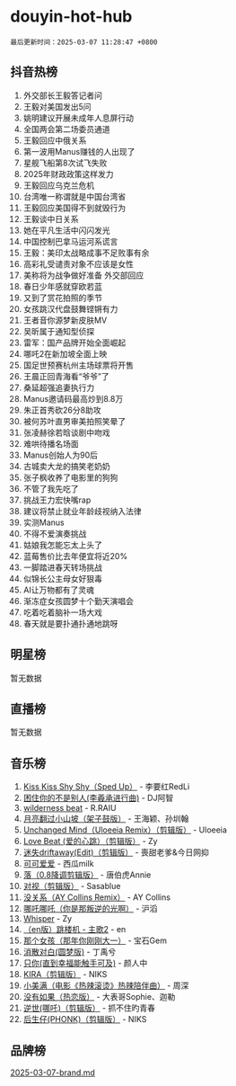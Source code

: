 # douyin-hot-hub

`最后更新时间：2025-03-07 11:28:47 +0800`

## 抖音热榜

1. 外交部长王毅答记者问
1. 王毅对美国发出5问
1. 姚明建议开展未成年人息屏行动
1. 全国两会第二场委员通道
1. 王毅回应中俄关系
1. 第一波用Manus赚钱的人出现了
1. 星舰飞船第8次试飞失败
1. 2025年财政政策这样发力
1. 王毅回应乌克兰危机
1. 台湾唯一称谓就是中国台湾省
1. 王毅回应美国得不到就毁行为
1. 王毅谈中日关系
1. 她在平凡生活中闪闪发光
1. 中国控制巴拿马运河系谎言
1. 王毅：美印太战略成事不足败事有余
1. 高彩礼受谴责对象不应该是女性
1. 美称将为战争做好准备 外交部回应
1. 春日少年感就穿欧若蓝
1. 又到了赏花拍照的季节
1. 女孩跳汉代盘鼓舞铿锵有力
1. 王者音你源梦新皮肤MV
1. 吴昕属于通知型侦探
1. 雷军：国产品牌开始全面崛起
1. 哪吒2在新加坡全面上映
1. 国足世预赛杭州主场球票将开售
1. 王晨正回青海看“爷爷”了
1. 桑延超强追妻执行力
1. Manus邀请码最高炒到8.8万
1. 朱正首秀砍26分8助攻
1. 被何苏叶直男审美拍照笑晕了
1. 张凌赫徐若晗谈剧中吻戏
1. 难哄待播名场面
1. Manus创始人为90后
1. 古城卖大龙的搞笑老奶奶
1. 张子枫收养了电影里的狗狗
1. 不管了我先吃了
1. 挑战王力宏快嘴rap
1. 建议将禁止就业年龄歧视纳入法律
1. 实测Manus
1. 不得不爱演奏挑战
1. 姑娘我怎能忘太上头了
1. 蓝莓售价比去年便宜将近20%
1. 一脚踏进春天转场挑战
1. 似锦长公主母女好狠毒
1. AI让万物都有了灵魂
1. 渐冻症女孩圆梦十个勤天演唱会
1. 吃着吃着脑补一场大戏
1. 春天就是要扑通扑通地跳呀

## 明星榜

暂无数据

## 直播榜

暂无数据

## 音乐榜

1. [Kiss Kiss Shy Shy（Sped Up）](https://sf5-hl-cdn-tos.douyinstatic.com/obj/tos-cn-ve-2774/oYpXDAeGgQK0zfPaji7iKUixpCXFGILeLGmvYA) - 李要红RedLi
1. [困住你的不是别人(李羲承进行曲)](https://sf3-cdn-tos.douyinstatic.com/obj/tos-cn-ve-2774/okWrrVL1iQGZbfHVeCPAe7IaerYfM2jEQi5mNI) - DJ阿智
1. [wilderness beat](https://sf3-cdn-tos.douyinstatic.com/obj/tos-cn-ve-2774/o0oBmODSFCpfFdLRGzAAFC2ah9AIMEQfAOueVE) - R.RAIU
1. [月亮翻过小山坡（架子鼓版）](https://sf5-hl-cdn-tos.douyinstatic.com/obj/tos-cn-ve-2774/oMNeN2LYSVP6MMtoAQFGfeQDeftQqYPEErIl8Y) - 王海颖、孙圳翰
1. [Unchanged Mind（Uloeeia Remix）（剪辑版）](https://sf3-cdn-tos.douyinstatic.com/obj/tos-cn-ve-2774/oIHYu1YfsziJqmggAqBsXOiiI2Y1QB6I61RsMW) - Uloeeia
1. [Love Beat  (爱的心跳）（剪辑版）](https://sf3-cdn-tos.douyinstatic.com/obj/tos-cn-ve-2774/oUlARwvEINIisZ9nCnKMZiYFGfCCYLtDADDBge) - Zy
1. [迷失driftaway(Edit)（剪辑版）](https://sf3-cdn-tos.douyinstatic.com/obj/tos-cn-ve-2774/ogaa1xGNeFO6FCaMgO8PzzAceEI4fBLDMi15H3) - 喪甜老爹&今日网抑
1. [可可爱爱](https://sf3-cdn-tos.douyinstatic.com/obj/tos-cn-ve-2774/0deb1e75aea643b9927ba26aaafa29dd) - 西瓜milk
1. [落（0.8降调剪辑版）](https://sf3-cdn-tos.douyinstatic.com/obj/tos-cn-ve-2774/ociN0WUv3APijBYr6DUmAHmdkZ5MjM6gIF3iA) - 唐伯虎Annie
1. [对视（剪辑版）](https://sf3-cdn-tos.douyinstatic.com/obj/tos-cn-ve-2774/ogKtIhiB0WfAa18F9z3uWODMtZi2ysB1VuAIsQ) - Sasablue
1. [没关系（AY Collins Remix）](https://sf3-cdn-tos.douyinstatic.com/obj/tos-cn-ve-2774/oIBbI5Ghw4zdUCQMJrDEFaAQilZP3EIDSi7MW) - AY Collins
1. [哪吒哪吒（你是那叛逆的光啊）](https://sf5-hl-cdn-tos.douyinstatic.com/obj/tos-cn-ve-2774/oUkQCgCDnBanFehFEFQDxCQntAOIfp9gyZYFVo) - 沪滔
1. [Whisper](https://sf3-cdn-tos.douyinstatic.com/obj/tos-cn-ve-2774/oEeYKDxIDCFuArkftgkGqCnG7xZtRC2rEMKBQi) - Zy
1. [（en版）跳楼机 - 主歌2](https://sf3-cdn-tos.douyinstatic.com/obj/tos-cn-ve-2774/oklN6GvgQ2L8DpPeaAGf1gPeyKzjXFwHIwoCZv) - en
1. [那个女孩（那年你刚刚大一）](https://sf3-cdn-tos.douyinstatic.com/obj/tos-cn-ve-2774/o4IZw7TlivwiBBBMA2rIgWrGNIrjFroh6bPqQ) - 宝石Gem
1. [消散对白(圆梦版)](https://sf3-cdn-tos.douyinstatic.com/obj/tos-cn-ve-2774/og4jB5I5IizzoZVAAAzWgBMAsMDWoArfwBOiFs) - 丁禹兮
1. [只你(直到幸福能触手可及)](https://sf3-cdn-tos.douyinstatic.com/obj/tos-cn-ve-2774/o0lBkRDzFTeaVSUz3ZZSCBVtZ5DIMQGfgmEAuE) - 颜人中
1. [KIRA（剪辑版）](https://sf3-cdn-tos.douyinstatic.com/obj/tos-cn-ve-2774/o0Bq3TvdHqOfzihWrHyABMociuMA3Inwsbx9Wi) - NIKS
1. [小美满（电影《热辣滚烫》热辣陪伴曲）](https://sf3-cdn-tos.douyinstatic.com/obj/tos-cn-ve-2774/o0GAn2lSgfZIDUgtevCGDQYnFg4CwnrBaxbTZL) - 周深
1. [没有如果（热恋版）](https://sf3-cdn-tos.douyinstatic.com/obj/tos-cn-ve-2774/o4iETqbxIThtCXlBeV0DfAhZsbCFGhagYupnMx) - 大表哥Sophie、迦勒
1. [逆世(哪吒)（剪辑版）](https://sf3-cdn-tos.douyinstatic.com/obj/tos-cn-ve-2774/oMIEZAfEogrLnzfDWMBiZKCWuXIUFLtRDsOFWs) - 抓不住旳青春
1. [后生仔(PHONK)（剪辑版）](https://sf3-cdn-tos.douyinstatic.com/obj/tos-cn-ve-2774/o0TzmfumdQAJ1aGG9F5LfTXIYeGcqYKRPAeFdJ) - NIKS

## 品牌榜

[2025-03-07-brand.md](2025-03-07-brand.md)
